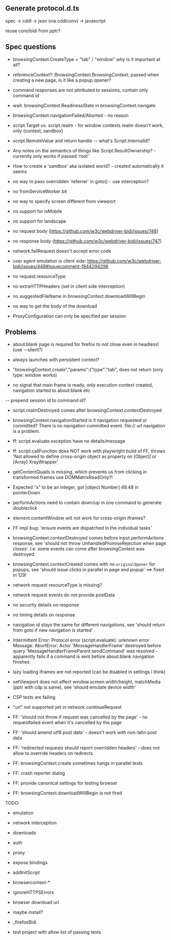 
## Generate protocol.d.ts
spec -> cddl -> json (via cddlconv) -> javascript

reuse core/bidi from pptr?


## Spec questions
- browsingContext.CreateType = "tab" / "window"
  why is it important at all?
- referenceContext?: BrowsingContext.BrowsingContext; passed when creating a new page, is it like a popup opener?
- command responses are not attributed to sessions, contain only command id

- wait: browsingContext.ReadinessState in browsingContext.navigate

- browsingContext.navigationFailed/Aborted - no reason

- script.Target vs. script.realm - for window contexts realm doesn't work, only {context, sandbox}

- script.RemoteValue and return handle
-- what's Script.InternalId?

- Any notes on the semantics of things like Script.ResultOwnership? - currently only works if passed 'root'

- How to create a 'sandbox' aka isolated world? - created automatically it seems
- no way to pass overridden 'referrer' in goto()  - use interception?
- no fromServiceWorker bit

- no way to specify screen different from viewport
- no support for isMobile
- no support for landscape
- no request body (https://github.com/w3c/webdriver-bidi/issues/748)
- no response body (https://github.com/w3c/webdriver-bidi/issues/747)

- network.failRequest doesn't accept error code

- user agent emulation is client side: https://github.com/w3c/webdriver-bidi/issues/448#issuecomment-1944294296

- no request.resourceType
- no extraHTTPHeaders (set in client side interception)

- no suggestedFileName in browsingContext.downloadWillBegin
- no way to get the body of the download

- ProxyConfiguration can only be specified per session

## Problems
- about:blank page is required for firefox to not close even in headless! (use --silent?)

- always launches with persistent context?

- "browsingContext.create","params":{"type":"tab", does not return (only type: window works)

- no signal that main frame is ready, only execution context created, navigation started to about:blank etc

-- prepend session id to command id?

- script.realmDestroyed comes after browsingContext.contextDestroyed

- browsingContext.navigationStarted is it navigation requested or committed? There is no navigation committed event. file:// url navigation is a problem.

- ff: script.evaluate exception have no details/message

- ff: script.callFunction does NOT work with playwright build of FF, throws 'Not allowed to define cross-origin object as property on [Object] or [Array] XrayWrapper'

- getContentQuads is missing, which prevents us from clicking in transformed frames
  use DOMMatrixReadOnly?!

- Expected "x" to be an integer, got [object Number] 49.48 in pointerDown
- performActions need to contain down/up in one command to generate doubleclick

- element.contentWindow will not work for cross-origin iframes?

- FF impl bug: 'ensure events are dispatched in the individual tasks'

- browsingContext.contextDestroyed comes before input.performActions response, see 'should not throw UnhandledPromiseRejection when page closes'. I.e. some events can come after browsingContext was destroyed.

- browsingContext.contextCreated comes with no `originalOpener` for popups, see 'should issue clicks in parallel in page and popup' ==> fixed in 129!

- network request resourceType is missing?
- network request events do not provide postData
- no security details on response
- no timing details on response

- navigation id stays the same for different navigations, see 'should return from goto if new navigation is started'

- Intermittent Error: Protocol error (script.evaluate): unknown error
  Message: AbortError: Actor 'MessageHandlerFrame' destroyed before query 'MessageHandlerFrameParent:sendCommand' was resolved - apparently fails if a command is sent before about:blank navigation finishes.

-  lazy loading iframes are not reported (can be disabled in settings I think)

- setViewport does not affect window.screen.width/height, matchMedia (pptr with cdp is same), see 'should emulate device width'

- CSP tests are failing

- \"url\" not supported yet in network.continueRequest

- FF: 'should not throw if request was cancelled by the page' - no requestfailed event when it's cancelled by the page

- FF: 'should amend utf8 post data' - doesn't work with non-latin post data
- FF: 'redirected requests should report overridden headers' - does not allow to override headers on redirects

- FF: browsingContext.create sometimes hangs in parallel tests

- FF: crash reporter dialog

- FF: provide canonical settings for testing browser

- FF: browsingContext.downloadWillBegin is not fired

TODO:
- emulation
- network interception
- downloads

- auth
- proxy
- expose bindings
- addInitScript
- browsercontext-*
- ignoreHTTPSErrors


- browser download url
- maybe install?
- _firefoxBidi
- test project with allow list of passing tests
